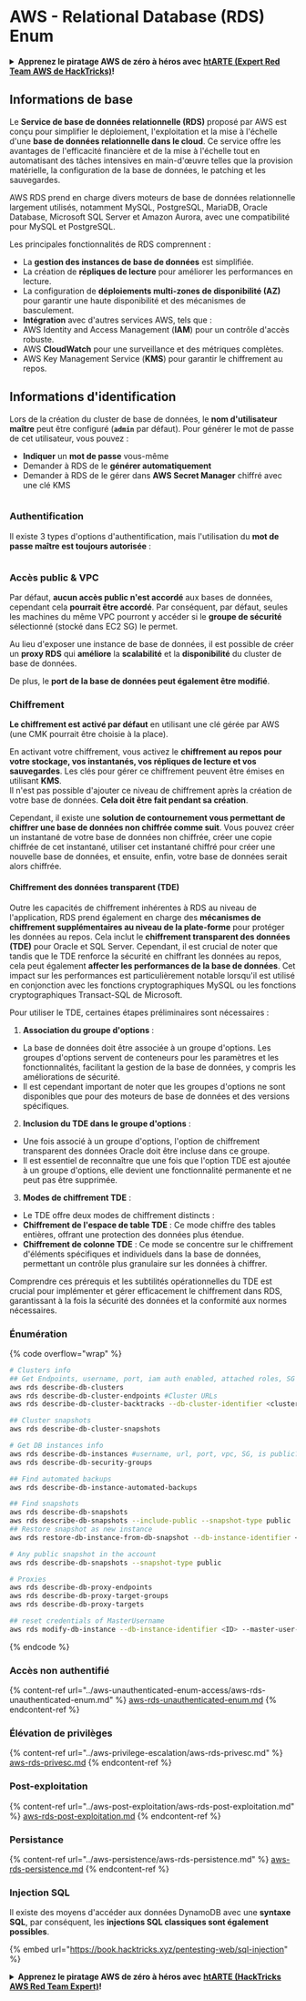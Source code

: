 # AWS - Relational Database (RDS) Enum

<details>

<summary><strong>Apprenez le piratage AWS de zéro à héros avec</strong> <a href="https://training.hacktricks.xyz/courses/arte"><strong>htARTE (Expert Red Team AWS de HackTricks)</strong></a><strong>!</strong></summary>

Autres façons de soutenir HackTricks :

* Si vous souhaitez voir votre **entreprise annoncée dans HackTricks** ou **télécharger HackTricks en PDF**, consultez les [**PLANS D'ABONNEMENT**](https://github.com/sponsors/carlospolop) !
* Obtenez le [**swag officiel PEASS & HackTricks**](https://peass.creator-spring.com)
* Découvrez [**La famille PEASS**](https://opensea.io/collection/the-peass-family), notre collection exclusive de [**NFTs**](https://opensea.io/collection/the-peass-family)
* **Rejoignez le** 💬 [**groupe Discord**](https://discord.gg/hRep4RUj7f) ou le [**groupe Telegram**](https://t.me/peass) ou **suivez-nous** sur **Twitter** 🐦 [**@hacktricks\_live**](https://twitter.com/hacktricks\_live)**.**
* **Partagez vos astuces de piratage en soumettant des PR aux** [**HackTricks**](https://github.com/carlospolop/hacktricks) et [**HackTricks Cloud**](https://github.com/carlospolop/hacktricks-cloud) github repos.

</details>

## Informations de base

Le **Service de base de données relationnelle (RDS)** proposé par AWS est conçu pour simplifier le déploiement, l'exploitation et la mise à l'échelle d'une **base de données relationnelle dans le cloud**. Ce service offre les avantages de l'efficacité financière et de la mise à l'échelle tout en automatisant des tâches intensives en main-d'œuvre telles que la provision matérielle, la configuration de la base de données, le patching et les sauvegardes.

AWS RDS prend en charge divers moteurs de base de données relationnelle largement utilisés, notamment MySQL, PostgreSQL, MariaDB, Oracle Database, Microsoft SQL Server et Amazon Aurora, avec une compatibilité pour MySQL et PostgreSQL.

Les principales fonctionnalités de RDS comprennent :

* La **gestion des instances de base de données** est simplifiée.
* La création de **répliques de lecture** pour améliorer les performances en lecture.
* La configuration de **déploiements multi-zones de disponibilité (AZ)** pour garantir une haute disponibilité et des mécanismes de basculement.
* **Intégration** avec d'autres services AWS, tels que :
* AWS Identity and Access Management (**IAM**) pour un contrôle d'accès robuste.
* AWS **CloudWatch** pour une surveillance et des métriques complètes.
* AWS Key Management Service (**KMS**) pour garantir le chiffrement au repos.

## Informations d'identification

Lors de la création du cluster de base de données, le **nom d'utilisateur maître** peut être configuré (**`admin`** par défaut). Pour générer le mot de passe de cet utilisateur, vous pouvez :

* **Indiquer** un **mot de passe** vous-même
* Demander à RDS de le **générer automatiquement**
* Demander à RDS de le gérer dans **AWS Secret Manager** chiffré avec une clé KMS

<figure><img src="../../../.gitbook/assets/image (18) (1).png" alt=""><figcaption></figcaption></figure>

### Authentification

Il existe 3 types d'options d'authentification, mais l'utilisation du **mot de passe maître est toujours autorisée** :

<figure><img src="../../../.gitbook/assets/image (19) (2).png" alt=""><figcaption></figcaption></figure>

### Accès public & VPC

Par défaut, **aucun accès public n'est accordé** aux bases de données, cependant cela **pourrait être accordé**. Par conséquent, par défaut, seules les machines du même VPC pourront y accéder si le **groupe de sécurité** sélectionné (stocké dans EC2 SG) le permet.

Au lieu d'exposer une instance de base de données, il est possible de créer un **proxy RDS** qui **améliore** la **scalabilité** et la **disponibilité** du cluster de base de données.

De plus, le **port de la base de données peut également être modifié**.

### Chiffrement

**Le chiffrement est activé par défaut** en utilisant une clé gérée par AWS (une CMK pourrait être choisie à la place).

En activant votre chiffrement, vous activez le **chiffrement au repos pour votre stockage, vos instantanés, vos répliques de lecture et vos sauvegardes**. Les clés pour gérer ce chiffrement peuvent être émises en utilisant **KMS**.\
Il n'est pas possible d'ajouter ce niveau de chiffrement après la création de votre base de données. **Cela doit être fait pendant sa création**.

Cependant, il existe une **solution de contournement vous permettant de chiffrer une base de données non chiffrée comme suit**. Vous pouvez créer un instantané de votre base de données non chiffrée, créer une copie chiffrée de cet instantané, utiliser cet instantané chiffré pour créer une nouvelle base de données, et ensuite, enfin, votre base de données serait alors chiffrée.

#### Chiffrement des données transparent (TDE)

Outre les capacités de chiffrement inhérentes à RDS au niveau de l'application, RDS prend également en charge des **mécanismes de chiffrement supplémentaires au niveau de la plate-forme** pour protéger les données au repos. Cela inclut le **chiffrement transparent des données (TDE)** pour Oracle et SQL Server. Cependant, il est crucial de noter que tandis que le TDE renforce la sécurité en chiffrant les données au repos, cela peut également **affecter les performances de la base de données**. Cet impact sur les performances est particulièrement notable lorsqu'il est utilisé en conjonction avec les fonctions cryptographiques MySQL ou les fonctions cryptographiques Transact-SQL de Microsoft.

Pour utiliser le TDE, certaines étapes préliminaires sont nécessaires :

1. **Association du groupe d'options** :

* La base de données doit être associée à un groupe d'options. Les groupes d'options servent de conteneurs pour les paramètres et les fonctionnalités, facilitant la gestion de la base de données, y compris les améliorations de sécurité.
* Il est cependant important de noter que les groupes d'options ne sont disponibles que pour des moteurs de base de données et des versions spécifiques.

2. **Inclusion du TDE dans le groupe d'options** :

* Une fois associé à un groupe d'options, l'option de chiffrement transparent des données Oracle doit être incluse dans ce groupe.
* Il est essentiel de reconnaître que une fois que l'option TDE est ajoutée à un groupe d'options, elle devient une fonctionnalité permanente et ne peut pas être supprimée.

3. **Modes de chiffrement TDE** :

* Le TDE offre deux modes de chiffrement distincts :
* **Chiffrement de l'espace de table TDE** : Ce mode chiffre des tables entières, offrant une protection des données plus étendue.
* **Chiffrement de colonne TDE** : Ce mode se concentre sur le chiffrement d'éléments spécifiques et individuels dans la base de données, permettant un contrôle plus granulaire sur les données à chiffrer.

Comprendre ces prérequis et les subtilités opérationnelles du TDE est crucial pour implémenter et gérer efficacement le chiffrement dans RDS, garantissant à la fois la sécurité des données et la conformité aux normes nécessaires.

### Énumération

{% code overflow="wrap" %}
```bash
# Clusters info
## Get Endpoints, username, port, iam auth enabled, attached roles, SG
aws rds describe-db-clusters
aws rds describe-db-cluster-endpoints #Cluster URLs
aws rds describe-db-cluster-backtracks --db-cluster-identifier <cluster-name>

## Cluster snapshots
aws rds describe-db-cluster-snapshots

# Get DB instances info
aws rds describe-db-instances #username, url, port, vpc, SG, is public?
aws rds describe-db-security-groups

## Find automated backups
aws rds describe-db-instance-automated-backups

## Find snapshots
aws rds describe-db-snapshots
aws rds describe-db-snapshots --include-public --snapshot-type public
## Restore snapshot as new instance
aws rds restore-db-instance-from-db-snapshot --db-instance-identifier <ID> --db-snapshot-identifier <ID> --availability-zone us-west-2a

# Any public snapshot in the account
aws rds describe-db-snapshots --snapshot-type public

# Proxies
aws rds describe-db-proxy-endpoints
aws rds describe-db-proxy-target-groups
aws rds describe-db-proxy-targets

## reset credentials of MasterUsername
aws rds modify-db-instance --db-instance-identifier <ID> --master-user-password <NewPassword> --apply-immediately
```
{% endcode %}

### Accès non authentifié

{% content-ref url="../aws-unauthenticated-enum-access/aws-rds-unauthenticated-enum.md" %}
[aws-rds-unauthenticated-enum.md](../aws-unauthenticated-enum-access/aws-rds-unauthenticated-enum.md)
{% endcontent-ref %}

### Élévation de privilèges

{% content-ref url="../aws-privilege-escalation/aws-rds-privesc.md" %}
[aws-rds-privesc.md](../aws-privilege-escalation/aws-rds-privesc.md)
{% endcontent-ref %}

### Post-exploitation

{% content-ref url="../aws-post-exploitation/aws-rds-post-exploitation.md" %}
[aws-rds-post-exploitation.md](../aws-post-exploitation/aws-rds-post-exploitation.md)
{% endcontent-ref %}

### Persistance

{% content-ref url="../aws-persistence/aws-rds-persistence.md" %}
[aws-rds-persistence.md](../aws-persistence/aws-rds-persistence.md)
{% endcontent-ref %}

### Injection SQL

Il existe des moyens d'accéder aux données DynamoDB avec une **syntaxe SQL**, par conséquent, les **injections SQL classiques sont également possibles**.

{% embed url="https://book.hacktricks.xyz/pentesting-web/sql-injection" %}

<details>

<summary><strong>Apprenez le piratage AWS de zéro à héros avec</strong> <a href="https://training.hacktricks.xyz/courses/arte"><strong>htARTE (HackTricks AWS Red Team Expert)</strong></a><strong>!</strong></summary>

Autres façons de soutenir HackTricks :

* Si vous souhaitez voir votre **entreprise annoncée dans HackTricks** ou **télécharger HackTricks en PDF**, consultez les [**PLANS D'ABONNEMENT**](https://github.com/sponsors/carlospolop) !
* Obtenez le [**swag officiel PEASS & HackTricks**](https://peass.creator-spring.com)
* Découvrez [**The PEASS Family**](https://opensea.io/collection/the-peass-family), notre collection exclusive de [**NFTs**](https://opensea.io/collection/the-peass-family)
* **Rejoignez le** 💬 [**groupe Discord**](https://discord.gg/hRep4RUj7f) ou le [**groupe Telegram**](https://t.me/peass) ou **suivez** nous sur **Twitter** 🐦 [**@hacktricks\_live**](https://twitter.com/hacktricks\_live)**.**
* **Partagez vos astuces de piratage en soumettant des PR aux** [**HackTricks**](https://github.com/carlospolop/hacktricks) et [**HackTricks Cloud**](https://github.com/carlospolop/hacktricks-cloud) github repos.

</details>
